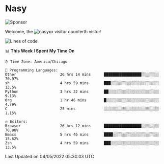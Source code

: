 # Nasy

<!--
<p align="center">
<img height="200" src="https://github-readme-stats.vercel.app/api?username=nasyxx&count_private=true&show_icons=true&theme=dracula&include_all_commits=true"/>
<img height="200" src="https://github-readme-stats.vercel.app/api/top-langs/?username=nasyxx&theme=dracula&hide=html,jupyter+notebook&count_private=true&show_icons=true"/>
</p>

  
----------------
-->

![Sponsor](https://img.shields.io/static/v1.svg?label=Sponsor&message=%E2%9D%A4&logo=GitHub&style=flat&color=pink)
 
Welcome, the ![nasyxx visitor counter](https://count.getloli.com/get/@nasyxx?theme=rule34)th vistor!
 
<!--START_SECTION:waka-->
![Lines of code](https://img.shields.io/badge/From%20Hello%20World%20I%27ve%20Written-5%20Million%20lines%20of%20code-blue)

📊 **This Week I Spent My Time On** 

```text
⌚︎ Time Zone: America/Chicago

💬 Programming Languages: 
Other                    26 hrs 14 mins      █████████████████░░░░░░░░   70.97% 
sh                       4 hrs 59 mins       ███░░░░░░░░░░░░░░░░░░░░░░   13.5% 
Python                   3 hrs 22 mins       ██░░░░░░░░░░░░░░░░░░░░░░░   9.13% 
Org                      1 hr 46 mins        █░░░░░░░░░░░░░░░░░░░░░░░░   4.79% 
C                        25 mins             ░░░░░░░░░░░░░░░░░░░░░░░░░   1.15%

🔥 Editors: 
Browser                  26 hrs 12 mins      █████████████████░░░░░░░░   70.88% 
Emacs                    5 hrs 46 mins       ████░░░░░░░░░░░░░░░░░░░░░   15.62% 
Zsh                      4 hrs 59 mins       ███░░░░░░░░░░░░░░░░░░░░░░   13.5%

```


 Last Updated on 04/05/2022 05:30:03 UTC
<!--END_SECTION:waka-->

<!-- ![visitors](https://visitor-badge.laobi.icu/badge?page_id=nasyxx.nasyxx) -->
